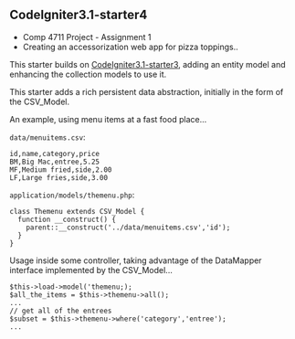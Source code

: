 ## CodeIgniter3.1-starter4

* Comp 4711 Project - Assignment 1
* Creating an accessorization web app for pizza toppings..

This starter builds on [CodeIgniter3.1-starter3](https://github.com/jedi-academy/CodeIgniter3.1-starter3),
adding an entity model and enhancing the collection models to use it.

This starter adds a rich persistent data abstraction, initially in the form
of the CSV_Model.

An example, using menu items at a fast food place...

`data/menuitems.csv`:

    id,name,category,price
    BM,Big Mac,entree,5.25
    MF,Medium fried,side,2.00
    LF,Large fries,side,3.00

`application/models/themenu.php`:

    class Themenu extends CSV_Model {
      function __construct() {
        parent::__construct('../data/menuitems.csv','id');
      }
    }

Usage inside some controller, taking advantage of the DataMapper interface
implemented by the CSV_Model...

    $this->load->model('themenu;);
    $all_the_items = $this->themenu->all();
    ...
    // get all of the entrees
    $subset = $this->themenu->where('category','entree');
    ...
